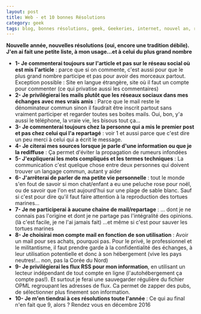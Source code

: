 ```yaml
---
layout: post
title: Web - et 10 bonnes Résolutions
category: geek
tags: blog, bonnes résolutions, geek, Geekeries, internet, nouvel an, réseaux sociaux
---
```

**Nouvelle année, nouvelles résolutions (oui, encore une tradition débile). J'en ai fait une petite liste, à mon usage...et à celui du plus grand nombre**

* **1- Je commenterai toujours sur l'article et pas sur le réseau social où est mis l'article** : parce que si on commente, c'est aussi pour que le plus grand nombre participe et pas pour avoir des morceaux partout. Exception possible : Site en langue étrangère, site où il faut un compte pour commenter (ce qui privatise aussi les commentaires)</li>
* **2- Je privilégierai les mails plutôt que les réseaux sociaux dans mes échanges avec mes vrais amis** : Parce que le mail reste le dénominateur commun sinon il faudrait être inscrit partout sans vraiment participer et regarder toutes ses boites mails. Oui, bon, y'a aussi le téléphone, la vraie vie, les bisous tout ça...</li>
* **3- Je commenterai toujours chez la personne qui a mis le premier post et pas chez celui qui l'a repartagé** : voir 1 et aussi parce que c'est dire un peu merci à celui qui a écrit le message.</li>
* **4- Je citerai mes sources lorsque je parle d'une information ou que je la rediffuse** : Ça permet d'éviter la propagation de rumeurs infondées</li>
* **5- J'expliquerai les mots compliqués et les termes techniques** : La communication c'est quelque chose entre deux personnes qui doivent trouver un langage commun, autant y aider</li>
* **6- J'arrêterai de parler de ma petite vie personnelle** : tout le monde s'en fout de savoir si mon chat/enfant a eu une peluche rose pour noël, ou de savoir que l'on est aujourd'hui sur une plage de sable blanc. Sauf si c'est pour dire qu'il faut faire attention à la reproduction des tortues marines...</li>
* **7- Je ne participerai à aucune chaine de mail/repartage** : ... dont je ne connais pas l'origine et dont je ne partage pas l'intégralité des opinions. (là c'est facile, je ne l'ai jamais fait) ...et même si c'est pour sauver les tortues marines</li>
* **8- Je choisirai mon compte mail en fonction de son utilisation** : Avoir un mail pour ses achats, pourquoi pas. Pour le privé, le professionnel et le militantisme, il faut prendre garde à la confidentialité des échanges, à leur utilisation potentielle et donc à son hébergement (vive les pays neutres!... non, pas la Corée du Nord)</li>
* **9- Je privilégierai les flux RSS pour mon information**, en utilisant un lecteur indépendant de tout compte en ligne (l'autohébergement ça compte pas!). Et surtout je ferai une sauvegarder régulière du fichier OPML regroupant les adresses de flux. Ca permet de zapper des pubs, de sélectionner plus finement son information.</li>
* **10- Je m'en tiendrai à ces résolutions toute l'année** : Ce qui au final n'en fait que 9, alors ? Rendez vous en décembre 2016</li>


